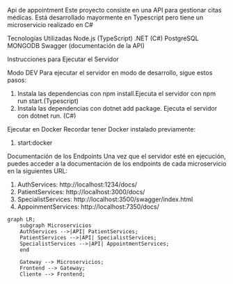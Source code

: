 Api de appointment
Este proyecto consiste en una API para gestionar citas médicas. Está desarrollado mayormente en Typescript pero tiene un microservicio realizado en C#

Tecnologías Utilizadas
Node.js (TypeScript)
.NET (C#)
PostgreSQL
MONGODB
Swagger (documentación de la API)

Instrucciones para Ejecutar el Servidor

Modo DEV
Para ejecutar el servidor en modo de desarrollo, sigue estos pasos:

1) Instala las dependencias con npm install.Ejecuta el servidor con npm run start.(Typescript)
2) Instala las dependencias con dotnet add package. Ejecuta el servidor con dotnet run. (C#)

Ejecutar en Docker
Recordar tener Docker instalado previamente:
1) start:docker

Documentación de los Endpoints
Una vez que el servidor esté en ejecución, puedes acceder a la documentación de los endpoints de cada microservicio en la siguientes URL: 
1) AuthServices: http://localhost:1234/docs/
2) PatientServices: http://localhost:3000/docs/
3) SpecialistServices: http://localhost:3500/swagger/index.html
4) AppoinmentServices: http://localhost:7350/docs/


```mermaid
graph LR;
    subgraph Microservicios
    AuthServices -->|API| PatientServices;
    PatientServices -->|API| SpecialistServices;
    SpecialistServices -->|API| AppointmentServices;
    end

    Gateway --> Microservicios;
    Frontend --> Gateway;
    Cliente --> Frontend;





